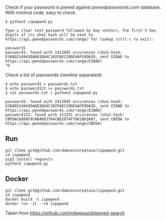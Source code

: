 Check if your password is pwned against *pwnedpasswords.com* database. With minimal code, easy to check.
```
$ python3 ispwpwnd.py

Type a clear text password followed by key <enter>, the first 5 hex digits of its sha1 hash will be sent to https://api.pwnedpasswords.com/range/ for lookup (ctrl-c to exit):

password1
password1: found with 2413945 occurences (sha1-hash: E38AD214943DAAD1D64C102FAEC29DE4AFE9DA3D, sent E38AD to https://api.pwnedpasswords.com/range/E38AD)
^D
```

Check a list of passwords (newline separated):
```
$ echo password1 > passwords.txt
$ echo password123 >> passwords.txt
$ cat passwords.txt | python3 ispwpwnd.py

password1: found with 2413945 occurences (sha1-hash: E38AD214943DAAD1D64C102FAEC29DE4AFE9DA3D, sent E38AD to https://api.pwnedpasswords.com/range/E38AD)
password123: found with 121251 occurences (sha1-hash: CBFDAC6008F9CAB4083784CBD1874F76618D2A97, sent CBFDA to https://api.pwnedpasswords.com/range/CBFDA)
```

Run
-
```
git clone git@github.com:damiencorpataux/ispwpwnd.git
cd ispwpwnd
pip3 install requests
python3 ispwpwnd.py
```

Docker
-
```
git clone git@github.com:damiencorpataux/ispwpwnd.git
cd ispwpwnd
docker build -t ispwpwnd .
docker run -it --rm ispwpwnd
```

Taken from https://github.com/mikepound/pwned-search
